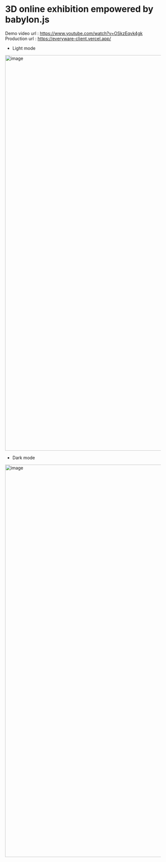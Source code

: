 # 3D online exhibition empowered by babylon.js

Demo video url : https://www.youtube.com/watch?v=OSkzEqvk4gk<br>
Production url : https://everyware-client.vercel.app/

- Light mode
<img width="1279" alt="image" src="https://github.com/codernineteen/everyware-client/assets/65900882/11d6790d-49a3-4484-8bab-68bb9e7f61cc">

- Dark mode
<img width="1269" alt="image" src="https://github.com/codernineteen/everyware-client/assets/65900882/479514b9-9851-4744-ae61-89db400ba1df">

